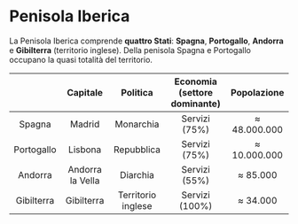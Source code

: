 # Penisola Iberica

La Penisola Iberica comprende **quattro Stati**: **Spagna**, **Portogallo**,
**Andorra** e **Gibilterra** (territorio inglese). Della penisola Spagna e
Portogallo occupano la quasi totalità del territorio.

| | Capitale | Politica | Economia (settore dominante) | Popolazione |
| :-: | :-: | :-: | :-: | :-: |
| Spagna | Madrid | Monarchia | Servizi (75%) | &thickapprox; 48.000.000 |
| Portogallo | Lisbona | Repubblica | Servizi (75%) | &thickapprox; 10.000.000 |
| Andorra | Andorra la Vella | Diarchia | Servizi (55%) | &thickapprox; 85.000 |
| Gibilterra | Gibilterra | Territorio inglese | Servizi (100%) | &thickapprox; 34.000 |
